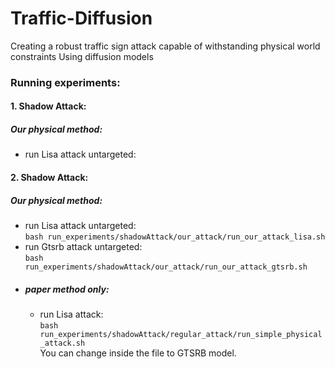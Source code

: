 # Traffic-Diffusion
Creating a robust traffic sign attack capable of withstanding physical world constraints Using diffusion models



### Running experiments:
#### 1. Shadow Attack: <br>
##### Our physical method: <br>
- run Lisa attack untargeted: <br>

#### 2. Shadow Attack: <br>
##### Our physical method: <br>
- run Lisa attack untargeted: <br>
`bash run_experiments/shadowAttack/our_attack/run_our_attack_lisa.sh` 
- run Gtsrb attack untargeted: <br>
`bash run_experiments/shadowAttack/our_attack/run_our_attack_gtsrb.sh` 
- ##### paper method only: <br>
    - run Lisa attack: <br>
    `bash run_experiments/shadowAttack/regular_attack/run_simple_physical_attack.sh`
  <br>You can change inside the file to GTSRB model.


